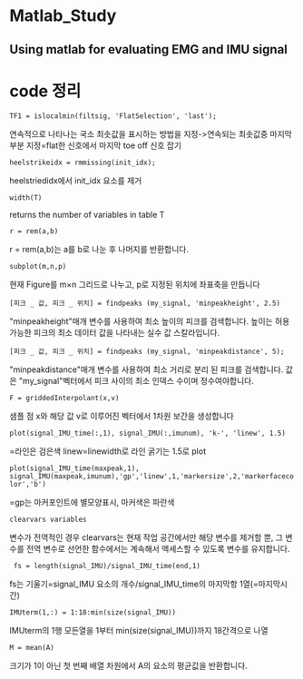 # Matlab_Study
Using matlab for evaluating EMG and IMU signal
--------
# code 정리

`TF1 = islocalmin(filtsig, 'FlatSelection', 'last');`

연속적으로 나타나는 국소 최솟값을 표시하는 방법을 지정->연속되는 최솟값중 마지막 부분 지정=flat한 신호에서 마지막 toe off 신호 잡기


`heelstrikeidx = rmmissing(init_idx);`

heelstriedidx에서 init_idx 요소를 제거

`width(T)`

returns the number of variables in table T

`r = rem(a,b)`

r = rem(a,b)는 a를 b로 나눈 후 나머지를 반환합니다.

`subplot(m,n,p)`

현재 Figure를 m×n 그리드로 나누고, p로 지정된 위치에 좌표축을 만듭니다

`[피크 _ 값, 피크 _ 위치] = findpeaks (my_signal, 'minpeakheight', 2.5)`

"minpeakheight"매개 변수를 사용하여 최소 높이의 피크를 검색합니다. 높이는 허용 가능한 피크의 최소 데이터 값을 나타내는 실수 값 스칼라입니다.

`[피크 _ 값, 피크 _ 위치] = findpeaks (my_signal, 'minpeakdistance', 5);`

"minpeakdistance"매개 변수를 사용하여 최소 거리로 분리 된 피크를 검색합니다. 값은 "my_signal"벡터에서 피크 사이의 최소 인덱스 수이며 정수여야합니다.

`F = griddedInterpolant(x,v)`

샘플 점 x와 해당 값 v로 이루어진 벡터에서 1차원 보간을 생성합니다

`plot(signal_IMU_time(:,1), signal_IMU(:,imunum), 'k-', 'linew', 1.5)`

=라인은 검은색 linew=linewidth로 라인 굵기는 1.5로 plot

`plot(signal_IMU_time(maxpeak,1), signal_IMU(maxpeak,imunum),'gp','linew',1,'markersize',2,'markerfacecolor','b')`

=gp는 마커포인트에 별모양표시, 마커색은 파란색

`clearvars variables`

변수가 전역적인 경우 clearvars는 현재 작업 공간에서만 해당 변수를 제거할 뿐, 그 변수를 전역 변수로 선언한 함수에서는 계속해서 액세스할 수 있도록 변수를 유지합니다.

` fs = length(signal_IMU)/signal_IMU_time(end,1)`

fs는 기울기=signal_IMU 요소의 개수/signal_IMU_time의 마지막항 1열(=마지막시간)

`IMUterm(1,:) = 1:18:min(size(signal_IMU))`

IMUterm의 1행 모든열을 1부터 min(size(signal_IMU))까지 18간격으로 나열

`M = mean(A)`

크기가 1이 아닌 첫 번째 배열 차원에서 A의 요소의 평균값을 반환합니다.

